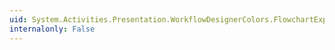 ```yaml
---
uid: System.Activities.Presentation.WorkflowDesignerColors.FlowchartExpressionButtonPressedColorKey
internalonly: False
---
```

